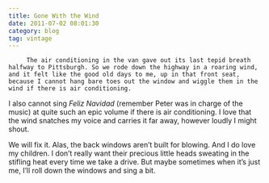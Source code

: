 ```yaml
---
title: Gone With the Wind
date: 2011-07-02 08:01:30
category: blog
tag: vintage
---
```

         The air conditioning in the van gave out its last tepid breath halfway to Pittsburgh. So we rode down the highway in a roaring wind, and it felt like the good old days to me, up in that front seat, because I cannot hang bare toes out the window and wiggle them in the wind if there is air conditioning. 

 I also cannot sing _Feliz Navidad_ (remember Peter was in charge of the music) at quite such an epic volume if there is air conditioning. I love that the wind snatches my voice and carries it far away, however loudly I might shout. 

 We will fix it. Alas, the back windows aren’t built for blowing. And I do love my children. I don’t really want their precious little heads sweating in the stifling heat every time we take a drive. But maybe sometimes when it’s just me, I’ll roll down the windows and sing a bit. 